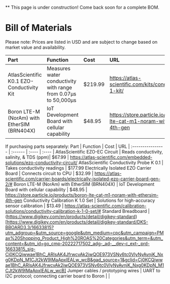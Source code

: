 ** This page is under construction! Come back soon for a complete BOM.

# Bill of Materials
Please note: Prices are listed in USD and are subject to change based on market value and availability.


Part | Function | Cost | URL
| :---------------- | :------ | :---- | :---- |
AtlasScientific K0.1 EZO-Conductivity Kit | Measures water conductivity with range from 0.07µs to 50,000µs | $219.99 | https://atlas-scientific.com/kits/conductivity-k-0-1-kit/
Boron LTE-M (NorAm) with EtherSIM (BRN404X) | IoT Development Board with cellular capability | $48.95 | https://store.particle.io/products/boron-lte-cat-m1-noram-with-ethersim-4th-gen


If purchasing parts separately:
Part | Function | Cost | URL
| :---------------- | :------ | :---- | :---- |
AtlasScientific EZO-EC Circuit | Reads conductivity, salinity, & TDS (ppm)| $67.99 | https://atlas-scientific.com/embedded-solutions/ezo-conductivity-circuit/
AtlasScientific Conductivity Probe K 0.1 | Takes conductivity readings | $177.99
Electrically Isolated EZO Carrier Board | Connects circuit to CPU | $32.99 | https://atlas-scientific.com/carrier-boards/electrically-isolated-ezo-carrier-board-gen-2/#
Boron LTE-M (NorAm) with EtherSIM (BRN404X) | IoT Development Board with cellular capability | $48.95 | https://store.particle.io/products/boron-lte-cat-m1-noram-with-ethersim-4th-gen
Conductivity Calibration K 1.0 Set | Solutions for high-accuracy sensor calibration | $13.49 | https://atlas-scientific.com/calibration-solutions/conductivity-calibration-k-1-0-set/#
Standard Breadboard | (https://www.digikey.com/en/products/detail/digikey-standard)[https://www.digikey.com/en/products/detail/digikey-standard/DKS-BBOARD3.3/16633815?utm_adgroup=&utm_source=google&utm_medium=cpc&utm_campaign=PMax%20Shopping_Product_High%20ROAS%20Categories&utm_term=&utm_content=&utm_id=go_cmp-20222717502_adg-_ad-__dev-c_ext-_prd-16633815_sig-Cj0KCQjwwae1BhC_ARIsAK4JfrwcvAk2iwQOE973VSNv6tc0VlyNyAvnjK_Nxg0KDpN_M1CJt2kW9lMaApxIEALw_wcB&gad_source=1&gclid=Cj0KCQjwwae1BhC_ARIsAK4JfrwcvAk2iwQOE973VSNv6tc0VlyNyAvnjK_Nxg0KDpN_M1CJt2kW9lMaApxIEALw_wcB]
Jumper cables / prototyping wires | UART to I2C protocol; connecting carrier board to Boron | |